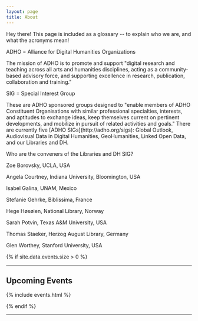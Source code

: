 ```yaml
---
layout: page
title: About
---
```


<p class="message">
  Hey there! This page is included as a glossary -- to explain who we are, and what the acronyms mean!  
</p>

ADHO = Alliance for Digital Humanities Organizations
<p class="message">
 The mission of ADHO is to promote and support "digital research and teaching across all arts and humanities disciplines, acting as a community-based advisory force, and supporting excellence in research, publication, collaboration and training."
</p>
SIG = Special Interest Group
<p class="message">
These are ADHO sponsored groups designed to "enable members of ADHO Constituent Organisations with similar professional specialties, interests, and aptitudes to exchange ideas, keep themselves current on pertinent developments, and mobilize in pursuit of related activities and goals."  There are currently five [ADHO SIGs](http://adho.org/sigs): Global Outlook, Audiovisual Data in Digital Humanities, GeoHumanities, Linked Open Data, and our Libraries and DH.     
</p>

Who are the conveners of the Libraries and DH SIG?  
<p class="message">
Zoe Borovsky, UCLA, USA

Angela Courtney, Indiana University, Bloomington, USA

Isabel Galina, UNAM, Mexico

Stefanie Gehrke, Biblissima, France

Hege Høsøien, National Library, Norway

Sarah Potvin, Texas A&M University, USA

Thomas Staeker, Herzog August Library, Germany

Glen Worthey, Stanford University, USA
</p>



{% if site.data.events.size > 0 %}
***

## Upcoming Events

{% include events.html %}

{% endif %}
***
